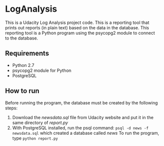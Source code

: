# LogAnalysis
This is a Udacity Log Analysis project code. This is a reporting tool that prints out reports (in plain text) based on the data in the database. This reporting tool is a Python program using the psycopg2 module to connect to the database.

## Requirements
  * Python 2.7
  * psycopg2 module for Python
  * PostgreSQL

## How to run
Before running the program, the database must be created by the following steps:
  1. Download the *newsdata.sql* file from Udacity website and put it in the same directory of *report.py*
  2. With PostgreSQL installed, run the psql command: `psql -d news -f newsdata.sql` which created a database called *news*
To run the program, type `python report.py`
